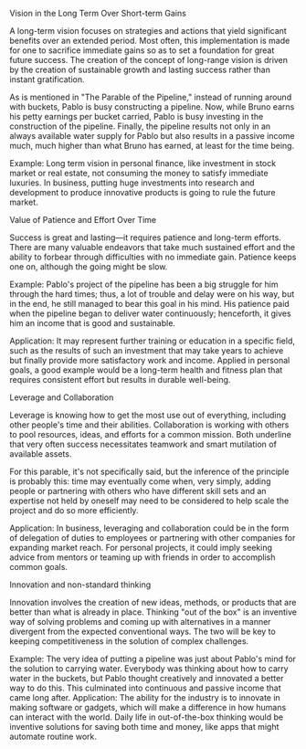 Vision in the Long Term Over Short-term Gains

A long-term vision focuses on strategies and actions that yield significant benefits over an extended period. Most often, this implementation is made for one to sacrifice immediate gains so as to set a foundation for great future success. The creation of the concept of long-range vision is driven by the creation of sustainable growth and lasting success rather than instant gratification.

As is mentioned in "The Parable of the Pipeline," instead of running around with buckets, Pablo is busy constructing a pipeline. Now, while Bruno earns his petty earnings per bucket carried, Pablo is busy investing in the construction of the pipeline. Finally, the pipeline results not only in an always available water supply for Pablo but also results in a passive income much, much higher than what Bruno has earned, at least for the time being.

Example: Long term vision in personal finance, like investment in stock market or real estate, not consuming the money to satisfy immediate luxuries. In business, putting huge investments into research and development to produce innovative products is going to rule the future market.

Value of Patience and Effort Over Time

Success is great and lasting—it requires patience and long-term efforts. There are many valuable endeavors that take much sustained effort and the ability to forbear through difficulties with no immediate gain. Patience keeps one on, although the going might be slow.

Example: Pablo's project of the pipeline has been a big struggle for him through the hard times; thus, a lot of trouble and delay were on his way, but in the end, he still managed to bear this goal in his mind. His patience paid when the pipeline began to deliver water continuously; henceforth, it gives him an income that is good and sustainable.

Application: It may represent further training or education in a specific field, such as the results of such an investment that may take years to achieve but finally provide more satisfactory work and income. Applied in personal goals, a good example would be a long-term health and fitness plan that requires consistent effort but results in durable well-being.

Leverage and Collaboration

Leverage is knowing how to get the most use out of everything, including other people's time and their abilities. Collaboration is working with others to pool resources, ideas, and efforts for a common mission. Both underline that very often success necessitates teamwork and smart mutilation of available assets.

For this parable, it's not specifically said, but the inference of the principle is probably this: time may eventually come when, very simply, adding people or partnering with others who have different skill sets and an expertise not held by oneself may need to be considered to help scale the project and do so more efficiently.

Application: In business, leveraging and collaboration could be in the form of delegation of duties to employees or partnering with other companies for expanding market reach. For personal projects, it could imply seeking advice from mentors or teaming up with friends in order to accomplish common goals.

Innovation and non-standard thinking

Innovation involves the creation of new ideas, methods, or products that are better than what is already in place. Thinking "out of the box" is an inventive way of solving problems and coming up with alternatives in a manner divergent from the expected conventional ways. The two will be key to keeping competitiveness in the solution of complex challenges.

Example: The very idea of putting a pipeline was just about Pablo's mind for the solution to carrying water. Everybody was thinking about how to carry water in the buckets, but Pablo thought creatively and innovated a better way to do this. This culminated into continuous and passive income that came long after. Application: The ability for the industry is to innovate in making software or gadgets, which will make a difference in how humans can interact with the world. Daily life in out-of-the-box thinking would be inventive solutions for saving both time and money, like apps that might automate routine work.
